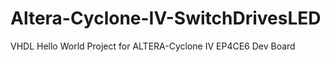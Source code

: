 # Altera-Cyclone-IV-SwitchDrivesLED
VHDL Hello World Project for ALTERA-Cyclone IV EP4CE6 Dev Board
